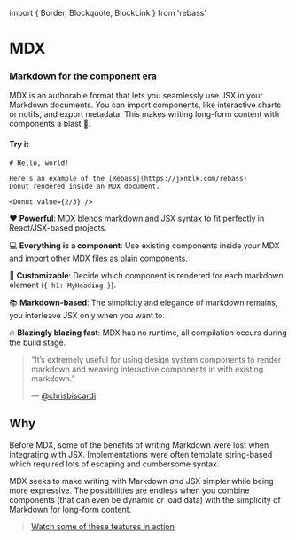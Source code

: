 import { Border, Blockquote, BlockLink } from 'rebass'

# MDX

### Markdown for the component era

MDX is an authorable format that lets you seamlessly use JSX in your Markdown documents.  You can import components, like interactive charts or notifs, and export metadata.  This makes writing long-form content with components a blast :rocket:.

#### Try it

```.mdx
# Hello, world!

Here's an example of the [Rebass](https://jxnblk.com/rebass)
Donut rendered inside an MDX document.

<Donut value={2/3} />
```

:heart: **Powerful**: MDX blends markdown and JSX syntax to fit perfectly in
React/JSX-based projects.

:computer: **Everything is a component**: Use existing components inside your
MDX and import other MDX files as plain components.

:wrench: **Customizable**: Decide which component is rendered for each markdown
element (`{ h1: MyHeading }`).

:books: **Markdown-based**: The simplicity and elegance of markdown remains,
you interleave JSX only when you want to.

:fire: **Blazingly blazing fast**: MDX has no runtime, all compilation occurs
during the build stage.

> “It’s extremely useful for using design system components to render markdown
> and weaving interactive components in with existing markdown.”
>
> — [@chrisbiscardi][quote]

## Why

Before MDX, some of the benefits of writing Markdown were lost when integrating
with JSX.
Implementations were often template string-based which required lots of escaping
and cumbersome syntax.

MDX seeks to make writing with Markdown _and_ JSX simpler while being more
expressive.
The possibilities are endless when you combine components (that can even be
dynamic or load data) with the simplicity of Markdown for long-form content.

> [Watch some of these features in action][intro]

[quote]: https://twitter.com/chrisbiscardi/status/1022304288326864896

[intro]: https://www.youtube.com/watch?v=d2sQiI5NFAM&list=PLV5CVI1eNcJgCrPH_e6d57KRUTiDZgs0u
